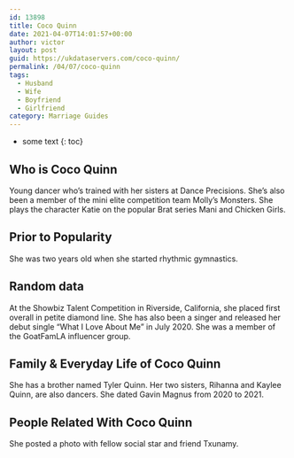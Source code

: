 ```yaml
---
id: 13898
title: Coco Quinn
date: 2021-04-07T14:01:57+00:00
author: victor
layout: post
guid: https://ukdataservers.com/coco-quinn/
permalink: /04/07/coco-quinn
tags:
  - Husband
  - Wife
  - Boyfriend
  - Girlfriend
category: Marriage Guides
---
```


* some text
{: toc}


## Who is Coco Quinn



Young dancer who&#8217;s trained with her sisters at Dance Precisions. She&#8217;s also been a member of the mini elite competition team Molly&#8217;s Monsters. She plays the character Katie on the popular Brat series Mani and Chicken Girls. 

                
                
                
## Prior to Popularity



She was two years old when she started rhythmic gymnastics.

                
                
                
## Random data



At the Showbiz Talent Competition in Riverside, California, she placed first overall in petite diamond line. She has also been a singer and released her debut single &#8220;What I Love About Me&#8221; in July 2020. She was a member of the GoatFamLA influencer group.

                
                
                
## Family & Everyday Life of Coco Quinn



She has a brother named Tyler Quinn. Her two sisters, Rihanna and Kaylee Quinn, are also dancers. She dated Gavin Magnus from 2020 to 2021.

                
                
                
## People Related With Coco Quinn



She posted a photo with fellow social star and friend Txunamy.

                
              
            
          
          
          